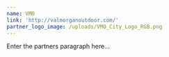 ```yaml
---
name: VMO
link: 'http://valmorganoutdoor.com/'
partner_logo_image: /uploads/VMO_City_Logo_RGB.png
---
```


Enter the partners paragraph here…